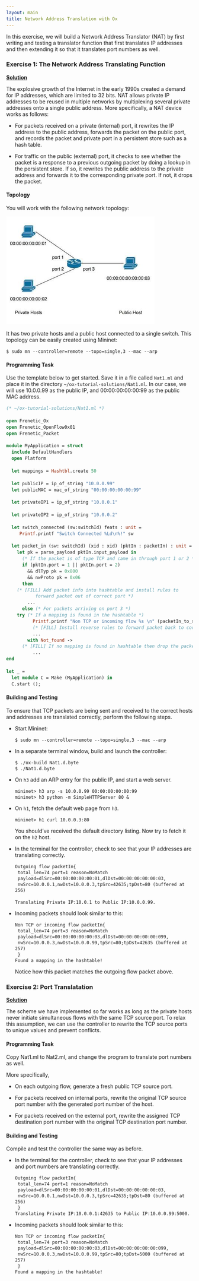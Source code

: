 ```yaml
---
layout: main
title: Network Address Translation with Ox
---
```


In this exercise, we will build a Network Address Translator (NAT) by
first writing and testing a translator function that first translates
IP addresses and then extending it so that it translates port numbers
as well.

### Exercise 1: The Network Address Translating Function

**[Solution](https://github.com/frenetic-lang/tutorials/blob/master/ox-tutorial-solutions/Nat1.ml)**

The explosive growth of the Internet in the early 1990s created a
demand for IP addresses, which are limited to 32 bits. NAT allows
private IP addresses to be reused in multiple networks by multiplexing
several private addresses onto a single public address. More
specifically, a NAT device works as follows:

* For packets received on a private (internal) port, it rewrites the
  IP address to the public address, forwards the packet on the public
  port, and records the packet and private port in a persistent store
  such as a hash table.

* For traffic on the public (external) port, it checks to see whether
  the packet is a response to a previous outgoing packet by doing a
  lookup in the persistent store. If so, it rewrites the public
  address to the private address and forwards it to the corresponding
  private port. If not, it drops the packet. 

#### Topology

You will work with the following network topology:

![images](../images/NatTopo.jpg)

It has two private hosts and a public host connected to a single
switch. This topology can be easily created using Mininet:

~~~
$ sudo mn --controller=remote --topo=single,3 --mac --arp
~~~

#### Programming Task

Use the template below to get started. Save it in a file called
`Nat1.ml` and place it in the directory `~/ox-tutorial-solutions/Nat1.ml`.
In our case, we will use 10.0.0.99 as the public IP, and 00:00:00:00:00:99 as 
the public MAC address.

~~~ ocaml
(* ~/ox-tutorial-solutions/Nat1.ml *)

open Frenetic_Ox
open Frenetic_OpenFlow0x01
open Frenetic_Packet

module MyApplication = struct
  include DefaultHandlers
  open Platform

  let mappings = Hashtbl.create 50

  let publicIP = ip_of_string "10.0.0.99"
  let publicMAC = mac_of_string "00:00:00:00:00:99"

  let privateIP1 = ip_of_string "10.0.0.1"

  let privateIP2 = ip_of_string "10.0.0.2"

  let switch_connected (sw:switchId) feats : unit =
     Printf.printf "Switch Connected %Ld\n%!" sw

  let packet_in (sw: switchId) (xid : xid) (pktIn : packetIn) : unit =
    let pk = parse_payload pktIn.input_payload in
      (* If the packet is of type TCP and came in through port 1 or 2 *)
      if (pktIn.port = 1 || pktIn.port = 2)
        && dlTyp pk = 0x800
        && nwProto pk = 0x06
      then
	(* [FILL] Add packet info into hashtable and install rules to
           forward packet out of correct port *)
        ...
      else (* For packets arriving on port 3 *)
	try (* If a mapping is found in the hashtable *)
          Printf.printf "Non TCP or incoming flow %s \n" (packetIn_to_string pktIn);
          (* [FILL] Install reverse rules to forward packet back to correct host *)
          ...
        with Not_found ->
	  (* [FILL] If no mapping is found in hashtable then drop the packet *)
          ...
end

let _ =
  let module C = Make (MyApplication) in
  C.start ();

~~~

#### Building and Testing

To ensure that TCP packets are being sent and received to the correct
hosts and addresses are translated correctly, perform the following
steps.

* Start Mininet:

  ~~~
  $ sudo mn --controller=remote --topo=single,3 --mac --arp
  ~~~

* In a separate terminal window, build and launch the controller:

  ~~~
  $ ./ox-build Nat1.d.byte
  $ ./Nat1.d.byte
  ~~~

* On `h3` add an ARP entry for the public IP, and start a web server.

  ~~~
  mininet> h3 arp -s 10.0.0.99 00:00:00:00:00:99
  mininet> h3 python -m SimpleHTTPServer 80 &
  ~~~
  
* On `h1`, fetch the default web page from `h3`.

  ~~~
  mininet> h1 curl 10.0.0.3:80
  ~~~

  You should’ve received the default directory listing. Now try to fetch it on the `h2` host.

* In the terminal for the controller, check to see that your IP addresses are translating
  correctly.

  ~~~
  Outgoing flow packetIn{
   total_len=74 port=1 reason=NoMatch
   payload=dlSrc=00:00:00:00:00:01,dlDst=00:00:00:00:00:03,
   nwSrc=10.0.0.1,nwDst=10.0.0.3,tpSrc=42635;tpDst=80 (buffered at 256)

  Translating Private IP:10.0.1 to Public IP:10.0.0.99.
  ~~~
 
* Incoming packets should look similar to this:

  ~~~
  Non TCP or incoming flow packetIn{
   total_len=74 port=3 reason=NoMatch
   payload=dlSrc=00:00:00:00:00:03,dlDst=00:00:00:00:00:099,
   nwSrc=10.0.0.3,nwDst=10.0.0.99,tpSrc=80;tpDst=42635 (buffered at 257)
   }
  Found a mapping in the hashtable!
  ~~~
  
  Notice how this packet matches the outgoing flow packet above.

### Exercise 2: Port Translatation

**[Solution](https://github.com/frenetic-lang/tutorials/blob/master/ox-tutorial-solutions/Nat2.ml)**

The scheme we have implemented so far works as long as the private
hosts never initiate simultaneous flows with the same TCP source
port. To relax this assumption, we can use the controller to rewrite
the TCP source ports to unique values and prevent conflicts. 

#### Programming Task

Copy Nat1.ml to Nat2.ml, and change the program to translate port numbers as well.

More specifically,

* On each outgoing flow, generate a fresh public TCP source port.

* For packets received on internal ports, rewrite the original TCP
  source port number with the generated port number of the host.

* For packets received on the external port, rewrite the assigned TCP
  destination port number with the original TCP destination port
  number.

#### Building and Testing

Compile and test the controller the same way as before.

* In the terminal for the controller, check to see that your IP
  addresses and port numbers are translating correctly.

  ~~~
  Outgoing flow packetIn{
   total_len=74 port=1 reason=NoMatch
   payload=dlSrc=00:00:00:00:00:01,dlDst=00:00:00:00:00:03,
   nwSrc=10.0.0.1,nwDst=10.0.0.3,tpSrc=42635;tpDst=80 (buffered at 256)
   }
  Translating Private IP:10.0.0.1:42635 to Public IP:10.0.0.99:5000.
  ~~~

* Incoming packets should look similar to this:

  ~~~
  Non TCP or incoming flow packetIn{
   total_len=74 port=3 reason=NoMatch
   payload=dlSrc=00:00:00:00:00:03,dlDst=00:00:00:00:00:099,
   nwSrc=10.0.0.3,nwDst=10.0.0.99,tpSrc=80;tpDst=5000 (buffered at 257)
   }
  Found a mapping in the hashtable!
  ~~~


